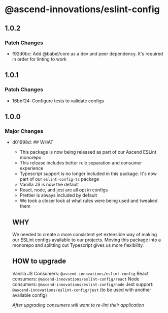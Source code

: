 # @ascend-innovations/eslint-config

## 1.0.2

### Patch Changes

- f92d0bc: Add @babel/core as a dev and peer dependency. It's required in order for linting to work

## 1.0.1

### Patch Changes

- 16bbf24: Configure tests to validate configs

## 1.0.0

### Major Changes

- d01998d: ## WHAT

  - This package is now being released as part of our Ascend ESLint monorepo
  - This release includes better rule separation and consumer experience
  - Typescript support is no longer included in this package. It's now part of our `eslint-config-ts` package
  - Vanilla JS is now the default
  - React, node, and jest are all opt in configs
  - Prettier is always included by default
  - We took a closer look at what rules were being used and tweaked them

  ## WHY

  We needed to create a more consistent yet extensible way of making our ESLint configs available to our projects. Moving this package into a monorepo and splitting out Typescript gives us more flexibility.

  ## HOW to upgrade

  Vanilla JS Consumers: `@ascend-innovations/eslint-config`
  React consumers: `@ascend-innovations/eslint-config/react`
  Node consumers: `@ascend-innovations/eslint-config/node`
  Jest support: `@ascend-innovations/eslint-config/jest` (to be used with another available config)

  _After upgrading consumers will want to re-lint their application_
